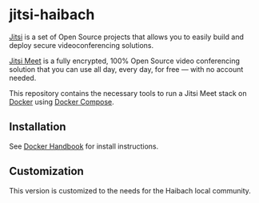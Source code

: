 # jitsi-haibach

[Jitsi](https://jitsi.org/) is a set of Open Source projects that allows you to easily build and deploy secure videoconferencing solutions.

[Jitsi Meet](https://jitsi.org/jitsi-meet/) is a fully encrypted, 100% Open Source video conferencing solution that you can use all day, every day, for free — with no account needed.

This repository contains the necessary tools to run a Jitsi Meet stack on [Docker](https://www.docker.com) using [Docker Compose](https://docs.docker.com/compose/).

## Installation

See [Docker Handbook](https://jitsi.github.io/handbook/docs/devops-guide/devops-guide-docker) for install instructions.

## Customization

This version is customized to the needs for the Haibach local community.
